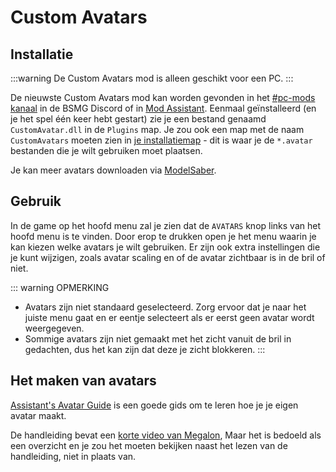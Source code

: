 # Custom Avatars

## Installatie

:::warning De Custom Avatars mod is alleen geschikt voor een PC. :::

De nieuwste Custom Avatars mod kan worden gevonden in het [#pc-mods kanaal](https://discord.gg/beatsabermods) in de BSMG Discord of in [Mod Assistant](https://github.com/Assistant/ModAssistant). Eenmaal geïnstalleerd (en je het spel één keer hebt gestart) zie je een bestand genaamd `CustomAvatar.dll` in de `Plugins` map. Je zou ook een map met de naam `CustomAvatars` moeten zien in [je installatiemap](/faq/install-folder.md) - dit is waar je de `*.avatar` bestanden die je wilt gebruiken moet plaatsen.

Je kan meer avatars downloaden via [ModelSaber](https://modelsaber.com/Avatars/).

## Gebruik
In de game op het hoofd menu zal je zien dat de `AVATARS` knop links van het hoofd menu is te vinden. Door erop te drukken open je het menu waarin je kan kiezen welke avatars je wilt gebruiken. Er zijn ook extra instellingen die je kunt wijzigen, zoals avatar scaling en of de avatar zichtbaar is in de bril of niet.

::: warning OPMERKING

* Avatars zijn niet standaard geselecteerd. Zorg ervoor dat je naar het juiste menu gaat en er eentje selecteert als er eerst geen avatar wordt weergegeven.
* Sommige avatars zijn niet gemaakt met het zicht vanuit de bril in gedachten, dus het kan zijn dat deze je zicht blokkeren. :::

## Het maken van avatars
[Assistant's Avatar Guide](./avatars-guide.md) is een goede gids om te leren hoe je je eigen avatar maakt.

De handleiding bevat een [korte video van Megalon](./avatars-guide.md#videos), Maar het is bedoeld als een overzicht en je zou het moeten bekijken naast het lezen van de handleiding, niet in plaats van.

